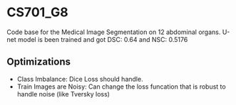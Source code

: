 # CS701_G8
Code base for the Medical Image Segmentation on 12 abdominal organs. U-net model is been trained and got DSC: 0.64 and NSC: 0.5176

<h2>Optimizations</h2> 

- Class Imbalance: Dice Loss should handle. 
- Train Images are Noisy: Can change the loss funcation that is robust to handle noise (like Tversky loss)
  

